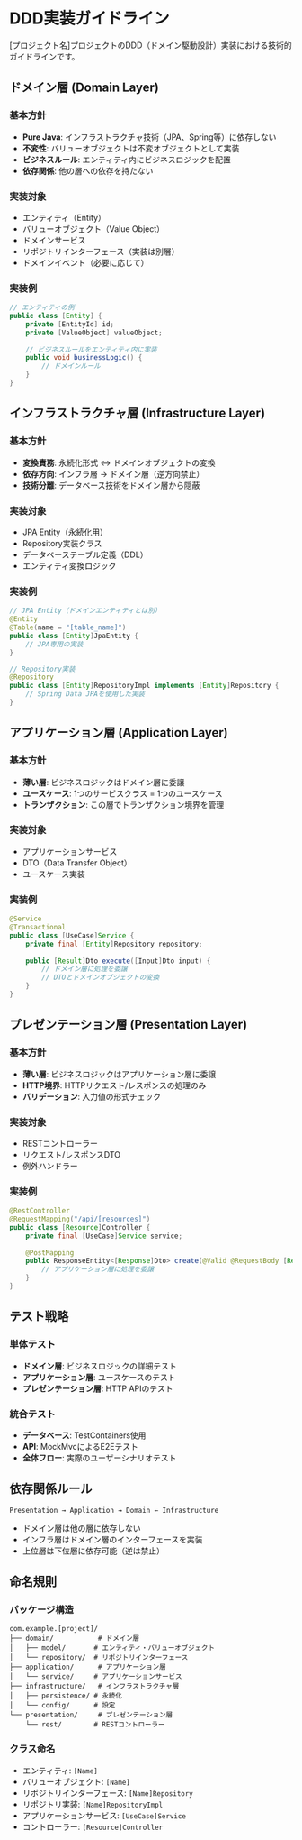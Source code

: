 # DDD実装ガイドライン

[プロジェクト名]プロジェクトのDDD（ドメイン駆動設計）実装における技術的ガイドラインです。

## ドメイン層 (Domain Layer)

### 基本方針
- **Pure Java**: インフラストラクチャ技術（JPA、Spring等）に依存しない
- **不変性**: バリューオブジェクトは不変オブジェクトとして実装
- **ビジネスルール**: エンティティ内にビジネスロジックを配置
- **依存関係**: 他の層への依存を持たない

### 実装対象
- エンティティ（Entity）
- バリューオブジェクト（Value Object）
- ドメインサービス
- リポジトリインターフェース（実装は別層）
- ドメインイベント（必要に応じて）

### 実装例
```java
// エンティティの例
public class [Entity] {
    private [EntityId] id;
    private [ValueObject] valueObject;
    
    // ビジネスルールをエンティティ内に実装
    public void businessLogic() {
        // ドメインルール
    }
}
```

## インフラストラクチャ層 (Infrastructure Layer)

### 基本方針
- **変換責務**: 永続化形式 ↔ ドメインオブジェクトの変換
- **依存方向**: インフラ層 → ドメイン層（逆方向禁止）
- **技術分離**: データベース技術をドメイン層から隠蔽

### 実装対象
- JPA Entity（永続化用）
- Repository実装クラス
- データベーステーブル定義（DDL）
- エンティティ変換ロジック

### 実装例
```java
// JPA Entity（ドメインエンティティとは別）
@Entity
@Table(name = "[table_name]")
public class [Entity]JpaEntity {
    // JPA専用の実装
}

// Repository実装
@Repository
public class [Entity]RepositoryImpl implements [Entity]Repository {
    // Spring Data JPAを使用した実装
}
```

## アプリケーション層 (Application Layer)

### 基本方針
- **薄い層**: ビジネスロジックはドメイン層に委譲
- **ユースケース**: 1つのサービスクラス = 1つのユースケース
- **トランザクション**: この層でトランザクション境界を管理

### 実装対象
- アプリケーションサービス
- DTO（Data Transfer Object）
- ユースケース実装

### 実装例
```java
@Service
@Transactional
public class [UseCase]Service {
    private final [Entity]Repository repository;
    
    public [Result]Dto execute([Input]Dto input) {
        // ドメイン層に処理を委譲
        // DTOとドメインオブジェクトの変換
    }
}
```

## プレゼンテーション層 (Presentation Layer)

### 基本方針
- **薄い層**: ビジネスロジックはアプリケーション層に委譲
- **HTTP境界**: HTTPリクエスト/レスポンスの処理のみ
- **バリデーション**: 入力値の形式チェック

### 実装対象
- RESTコントローラー
- リクエスト/レスポンスDTO
- 例外ハンドラー

### 実装例
```java
@RestController
@RequestMapping("/api/[resources]")
public class [Resource]Controller {
    private final [UseCase]Service service;
    
    @PostMapping
    public ResponseEntity<[Response]Dto> create(@Valid @RequestBody [Request]Dto request) {
        // アプリケーション層に処理を委譲
    }
}
```

## テスト戦略

### 単体テスト
- **ドメイン層**: ビジネスロジックの詳細テスト
- **アプリケーション層**: ユースケースのテスト
- **プレゼンテーション層**: HTTP APIのテスト

### 統合テスト
- **データベース**: TestContainers使用
- **API**: MockMvcによるE2Eテスト
- **全体フロー**: 実際のユーザーシナリオテスト

## 依存関係ルール

```
Presentation → Application → Domain ← Infrastructure
```

- ドメイン層は他の層に依存しない
- インフラ層はドメイン層のインターフェースを実装
- 上位層は下位層に依存可能（逆は禁止）

## 命名規則

### パッケージ構造
```
com.example.[project]/
├── domain/           # ドメイン層
│   ├── model/       # エンティティ・バリューオブジェクト
│   └── repository/  # リポジトリインターフェース
├── application/      # アプリケーション層
│   └── service/     # アプリケーションサービス
├── infrastructure/   # インフラストラクチャ層
│   ├── persistence/ # 永続化
│   └── config/      # 設定
└── presentation/     # プレゼンテーション層
    └── rest/        # RESTコントローラー
```

### クラス命名
- エンティティ: `[Name]`
- バリューオブジェクト: `[Name]`
- リポジトリインターフェース: `[Name]Repository`
- リポジトリ実装: `[Name]RepositoryImpl`
- アプリケーションサービス: `[UseCase]Service`
- コントローラー: `[Resource]Controller`